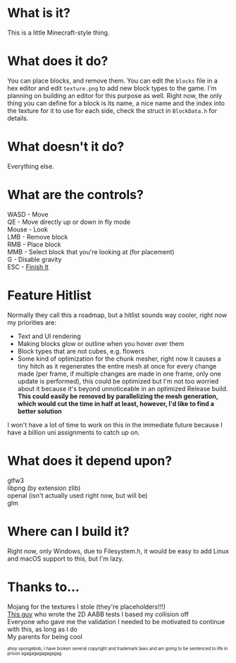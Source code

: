 # What is it?

This is a little Minecraft-style thing.

# What does it do?

You can place blocks, and remove them. You can edit the `blocks` file in a hex editor and edit `texture.png` to add new block types to the game. I'm planning on building an editor for this purpose as well. Right now, the only thing you can define for a block is its name, a nice name and the index into the texture for it to use for each side, check the struct in `BlockData.h` for details.

# What doesn't it do?

Everything else.

# What are the controls?

WASD - Move  
QE - Move directly up or down in fly mode  
Mouse - Look  
LMB - Remove block  
RMB - Place block  
MMB - Select block that you're looking at (for placement)  
G - Disable gravity  
ESC - [Finish It](https://f4.bcbits.com/img/a2856518997_16.jpg)

# Feature Hitlist

Normally they call this a roadmap, but a hitlist sounds way cooler, right now my priorities are:

* Text and UI rendering
* Making blocks glow or outline when you hover over them
* Block types that are not cubes, e.g. flowers
* Some kind of optimization for the chunk mesher, right now it causes a tiny hitch as it regenerates the entire mesh at once for every change made (per frame, if multiple changes are made in one frame, only one update is performed), this could be optimized but I'm not too worried about it because it's beyond unnoticeable in an optimized Release build. **This could easily be removed by parallelizing the mesh generation, which would cut the time in half at least, however, I'd like to find a better solution**

I won't have a lot of time to work on this in the immediate future because I have a billion uni assignments to catch up on.

# What does it depend upon?

glfw3  
libpng (by extension zlib)  
openal (isn't actually used right now, but will be)  
glm

# Where can I build it?

Right now, only Windows, due to Filesystem.h, it would be easy to add Linux and macOS support to this, but I'm lazy.

# Thanks to...

Mojang for the textures I stole (they're placeholders!!!)  
[This guy](http://noonat.github.io/intersect/) who wrote the 2D AABB tests I based my collision off  
Everyone who gave me the validation I needed to be motivated to continue with this, as long as I do  
My parents for being cool

<sup><sup>ahoy spongebob, i have broken several copyright and trademark laws and am going to be sentenced to life in prison agagagagagagagag</sup></sup>
